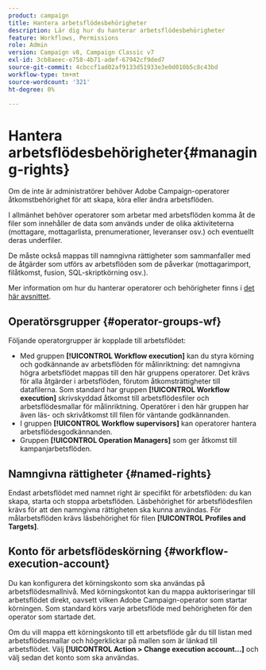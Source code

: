 ```yaml
---
product: campaign
title: Hantera arbetsflödesbehörigheter
description: Lär dig hur du hanterar arbetsflödesbehörigheter
feature: Workflows, Permissions
role: Admin
version: Campaign v8, Campaign Classic v7
exl-id: 3cb8aeec-e758-4b71-adef-67942cf9ded7
source-git-commit: 4cbccf1ad02af9133d51933e3e0d010b5c8c43bd
workflow-type: tm+mt
source-wordcount: '321'
ht-degree: 0%

---
```


# Hantera arbetsflödesbehörigheter{#managing-rights}



Om de inte är administratörer behöver Adobe Campaign-operatorer åtkomstbehörighet för att skapa, köra eller ändra arbetsflöden.

I allmänhet behöver operatorer som arbetar med arbetsflöden komma åt de filer som innehåller de data som används under de olika aktiviteterna (mottagare, mottagarlista, prenumerationer, leveranser osv.) och eventuellt deras underfiler.

De måste också mappas till namngivna rättigheter som sammanfaller med de åtgärder som utförs av arbetsflöden som de påverkar (mottagarimport, filåtkomst, fusion, SQL-skriptkörning osv.).

Mer information om hur du hanterar operatorer och behörigheter finns i [det här avsnittet](../../v8/start/gs-permissions.md).

## Operatörsgrupper {#operator-groups-wf}

Följande operatorgrupper är kopplade till arbetsflödet:

* Med gruppen **[!UICONTROL Workflow execution]** kan du styra körning och godkännande av arbetsflöden för målinriktning: det namngivna högra arbetsflödet mappas till den här gruppens operatorer. Det krävs för alla åtgärder i arbetsflöden, förutom åtkomsträttigheter till datafilerna. Som standard har gruppen **[!UICONTROL Workflow execution]** skrivskyddad åtkomst till arbetsflödesfiler och arbetsflödesmallar för målinriktning. Operatörer i den här gruppen har även läs- och skrivåtkomst till filen för väntande godkännanden.
* I gruppen **[!UICONTROL Workflow supervisors]** kan operatorer hantera arbetsflödesgodkännanden.
* Gruppen **[!UICONTROL Operation Managers]** som ger åtkomst till kampanjarbetsflöden.

## Namngivna rättigheter {#named-rights}

Endast arbetsflödet med namnet right är specifikt för arbetsflöden: du kan skapa, starta och stoppa arbetsflöden. Läsbehörighet för arbetsflödesfilen krävs för att den namngivna rättigheten ska kunna användas. För målarbetsflöden krävs läsbehörighet för filen **[!UICONTROL Profiles and Targets]**.

## Konto för arbetsflödeskörning {#workflow-execution-account}

Du kan konfigurera det körningskonto som ska användas på arbetsflödesmallnivå. Med körningskontot kan du mappa auktoriseringar till arbetsflödet direkt, oavsett vilken Adobe Campaign-operator som startar körningen. Som standard körs varje arbetsflöde med behörigheten för den operator som startade det.

Om du vill mappa ett körningskonto till ett arbetsflöde går du till listan med arbetsflödesmallar och högerklickar på mallen som är länkad till arbetsflödet. Välj **[!UICONTROL Action > Change execution account...]** och välj sedan det konto som ska användas.
